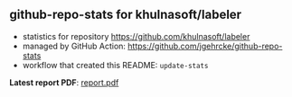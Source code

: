 ## github-repo-stats for khulnasoft/labeler

- statistics for repository https://github.com/khulnasoft/labeler
- managed by GitHub Action: https://github.com/jgehrcke/github-repo-stats
- workflow that created this README: `update-stats`

**Latest report PDF**: [report.pdf](https://github.com/khulnasoft-bot/repository-statistics/raw/main/khulnasoft/labeler/latest-report/report.pdf)


